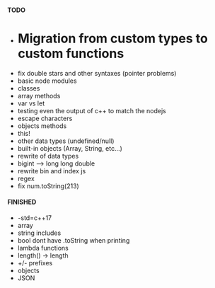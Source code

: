 #### TODO
- # Migration from custom types to custom functions
- fix double stars and other syntaxes (pointer problems)
- basic node modules
- classes
- array methods
- var vs let
- testing even the output of c++ to match the nodejs
- escape characters
- objects methods
- this!
- other data types (undefined/null)
- built-in objects (Array, String, etc...)
- rewrite of data types
- bigint --> long long double
- rewrite bin and index js
- regex
- fix num.toString(213)

#### FINISHED
- -std=c++17 
- array
- string includes
- bool dont have .toString when printing
- lambda functions
- length() -> length
- +/- prefixes
- objects
- JSON
